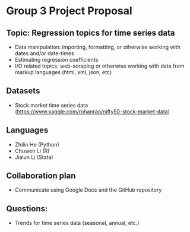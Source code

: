 # Group 3 Project Proposal

## Topic: Regression topics for time series data

- Data manipulation: importing, formatting, or otherwise working with dates and/or date-times
- Estimating regression coefficients
- I/O related topics: web-scraping or otherwise working with data from markup languages (html, xml, json, etc)

## Datasets

- Stock market time series data (https://www.kaggle.com/rohanrao/nifty50-stock-market-data)

## Languages

 - Zhilin He (Python)
 - Chuwen Li (R)
 - Jialun Li (Stata)
 
 ## Collaboration plan
 
 - Communicate using Google Docs and the GitHub repository
 
 ## Questions:
 
 - Trends for time series data (seasonal, annual, etc.)
